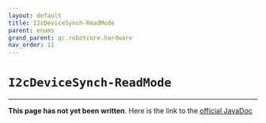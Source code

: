```yaml
---
layout: default
title: I2cDeviceSynch-ReadMode
parent: enums
grand_parent: qc.robotcore.hardware
nav_order: 11
---
```

# `I2cDeviceSynch-ReadMode`
---
**This page has not yet been written**. Here is the link to the [official JavaDoc](https://ftctechnh.github.io/ftc_app/doc/javadoc/com/qualcomm/robotcore/hardware/I2cDeviceSynch.ReadMode.html)
        